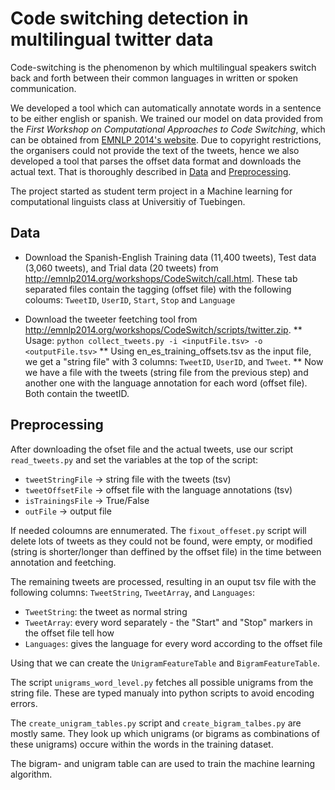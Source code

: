 # Code switching detection in multilingual twitter data

Code-switching is the phenomenon by which multilingual speakers switch back and forth between their common languages in written or spoken communication. 

We developed a tool which can automatically annotate words in a sentence to be either english or spanish.
We trained our model on data provided from the *First Workshop on Computational Approaches to Code Switching*, which can be obtained from [EMNLP 2014's website](http://emnlp2014.org/workshops/CodeSwitch/call.html). Due to copyright restrictions, the organisers could not provide the text of the tweets, hence we also developed a tool that parses the offset data format and downloads the actual text. That is thoroughly described in [Data](#Data) and [Preprocessing](#Preprocessing).

The project started as student term project in a Machine learning for computational linguists class at Universitiy of Tuebingen.


## Data

* Download the Spanish-English Training data (11,400 tweets), Test data (3,060 tweets), and Trial data (20 tweets) from http://emnlp2014.org/workshops/CodeSwitch/call.html.  These tab separated files contain the tagging (offset file) with the following coloums: `TweetID`, `UserID`, `Start`, `Stop` and `Language`

* Download the tweeter feetching tool from http://emnlp2014.org/workshops/CodeSwitch/scripts/twitter.zip.
** Usage: `python collect_tweets.py -i <inputFile.tsv> -o <outputFile.tsv>`
** Using en_es_training_offsets.tsv as the input file, we get a "string file" with 3 columns: `TweetID`, `UserID`, and `Tweet`.
** Now we have a file with the tweets (string file from the previous step) and another one with the language annotation for each word (offset file). Both contain the tweetID.

## Preprocessing
After downloading the ofset file and the actual tweets, use our script `read_tweets.py` and set the variables at the top of the script:
* `tweetStringFile` -> string file with the tweets (tsv)
* `tweetOffsetFile` -> offset file with the language annotations (tsv)
* `isTrainingsFile` -> True/False
* `outFile` -> output file 

If needed coloumns are ennumerated. The `fixout_offeset.py` script will delete lots of tweets as they could not be found, were empty, or modified (string is shorter/longer than deffined by the offset file) in the time between annotation and feetching. 

The remaining tweets are processed, resulting in an ouput tsv file with the following columns: `TweetString`, `TweetArray`, and `Languages`:
* `TweetString`: the tweet as normal string
* `TweetArray`: every word separately - the "Start" and "Stop" markers in the offset file tell how
* `Languages`: gives the language for every word according to the offset file

Using that we can create the `UnigramFeatureTable` and `BigramFeatureTable`.

The script `unigrams_word_level.py` fetches all possible unigrams from the string file. These are typed manualy into python scripts to avoid encoding errors. 

The `create_unigram_tables.py` script and `create_bigram_talbes.py` are mostly same. They look up which unigrams (or bigrams as combinations of these unigrams) occure within the words in the training dataset. 

The bigram- and unigram table can are used to train the machine learning algorithm.




 
 
